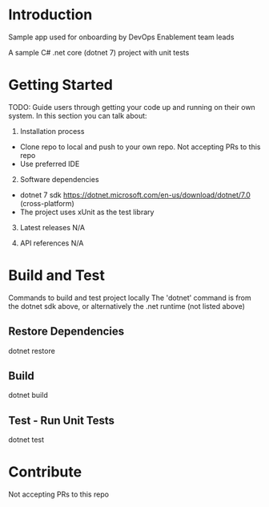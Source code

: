 # Introduction 
Sample app used for onboarding by DevOps Enablement team leads

A sample C# .net core (dotnet 7) project with unit tests

# Getting Started
TODO: Guide users through getting your code up and running on their own system. In this section you can talk about:
1.	Installation process

- Clone repo to local and push to your own repo. Not accepting PRs to this repo
- Use preferred IDE

2.	Software dependencies

- dotnet 7 sdk https://dotnet.microsoft.com/en-us/download/dotnet/7.0 (cross-platform)
- The project uses xUnit as the test library

3.	Latest releases
N/A

4.	API references
N/A

# Build and Test
Commands to build and test project locally
The 'dotnet' command is from the dotnet sdk above, or alternatively the .net runtime (not listed above)

## Restore Dependencies
dotnet restore

## Build
dotnet build 

## Test - Run Unit Tests
dotnet test

# Contribute
Not accepting PRs to this repo
